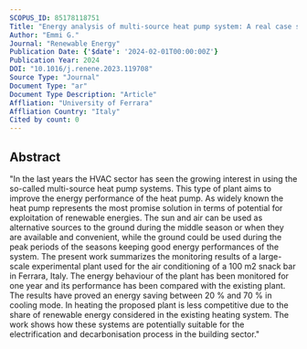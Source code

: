 ```yaml
---
SCOPUS_ID: 85178118751
Title: "Energy analysis of multi-source heat pump system: A real case study application"
Author: "Emmi G."
Journal: "Renewable Energy"
Publication Date: {'$date': '2024-02-01T00:00:00Z'}
Publication Year: 2024
DOI: "10.1016/j.renene.2023.119708"
Source Type: "Journal"
Document Type: "ar"
Document Type Description: "Article"
Affliation: "University of Ferrara"
Affliation Country: "Italy"
Cited by count: 0
---
```


## Abstract
"In the last years the HVAC sector has seen the growing interest in using the so-called multi-source heat pump systems. This type of plant aims to improve the energy performance of the heat pump. As widely known the heat pump represents the most promise solution in terms of potential for exploitation of renewable energies. The sun and air can be used as alternative sources to the ground during the middle season or when they are available and convenient, while the ground could be used during the peak periods of the seasons keeping good energy performances of the system. The present work summarizes the monitoring results of a large-scale experimental plant used for the air conditioning of a 100 m2 snack bar in Ferrara, Italy. The energy behaviour of the plant has been monitored for one year and its performance has been compared with the existing plant. The results have proved an energy saving between 20 % and 70 % in cooling mode. In heating the proposed plant is less competitive due to the share of renewable energy considered in the existing heating system. The work shows how these systems are potentially suitable for the electrification and decarbonisation process in the building sector."
